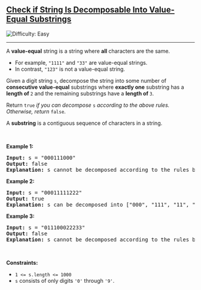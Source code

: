 <h2><a href="https://leetcode.com/problems/check-if-string-is-decomposable-into-value-equal-substrings">Check if String Is Decomposable Into Value-Equal Substrings</a></h2> <img src='https://img.shields.io/badge/Difficulty-Easy-brightgreen' alt='Difficulty: Easy' /><hr><p>A <strong>value-equal</strong> string is a string where <strong>all</strong> characters are the same.</p>

<ul>
	<li>For example, <code>&quot;1111&quot;</code> and <code>&quot;33&quot;</code> are value-equal strings.</li>
	<li>In contrast, <code>&quot;123&quot;</code> is not a value-equal string.</li>
</ul>

<p>Given a digit string <code>s</code>, decompose the string into some number of <strong>consecutive value-equal</strong> substrings where <strong>exactly one</strong> substring has a <strong>length of </strong><code>2</code> and the remaining substrings have a <strong>length of </strong><code>3</code>.</p>

<p>Return <code>true</code><em> if you can decompose </em><code>s</code><em> according to the above rules. Otherwise, return </em><code>false</code>.</p>

<p>A <strong>substring</strong> is a contiguous sequence of characters in a string.</p>

<p>&nbsp;</p>
<p><strong class="example">Example 1:</strong></p>

<pre>
<strong>Input:</strong> s = &quot;000111000&quot;
<strong>Output:</strong> false
<strong>Explanation: </strong>s cannot be decomposed according to the rules because [&quot;000&quot;, &quot;111&quot;, &quot;000&quot;] does not have a substring of length 2.
</pre>

<p><strong class="example">Example 2:</strong></p>

<pre>
<strong>Input:</strong> s = &quot;00011111222&quot;
<strong>Output:</strong> true
<strong>Explanation: </strong>s can be decomposed into [&quot;000&quot;, &quot;111&quot;, &quot;11&quot;, &quot;222&quot;].
</pre>

<p><strong class="example">Example 3:</strong></p>

<pre>
<strong>Input:</strong> s = &quot;011100022233&quot;
<strong>Output:</strong> false
<strong>Explanation: </strong>s cannot be decomposed according to the rules because of the first &#39;0&#39;.
</pre>

<p>&nbsp;</p>
<p><strong>Constraints:</strong></p>

<ul>
	<li><code>1 &lt;= s.length &lt;= 1000</code></li>
	<li><code>s</code> consists of only digits <code>&#39;0&#39;</code> through <code>&#39;9&#39;</code>.</li>
</ul>
